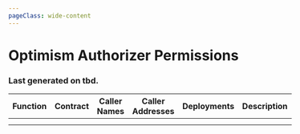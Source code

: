 ```yaml
---
pageClass: wide-content
---
```


# Optimism Authorizer Permissions

### Last generated on tbd.

| Function | Contract | Caller Names | Caller Addresses | Deployments | Description |
|----------|----------|--------------|------------------|-------------|-------------|
|          |          |              |                  |             |             |
|          |          |              |                  |             |             |

<style scoped>
table {
    display: table;
    width: 100%;
}
</style>